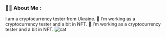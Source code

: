 ### 👨‍💻 About Me :
I am a cryptocurrency tester  from Ukraine.
🔭 I’m working as a cryptocurrency tester and a bit in NFT.
🔭 I’m working as a cryptocurrency tester and a bit in NFT.
![cat](https://github.com/{/Zironn2/Zironn2/blob/main/giphy.gif?raw=true)
